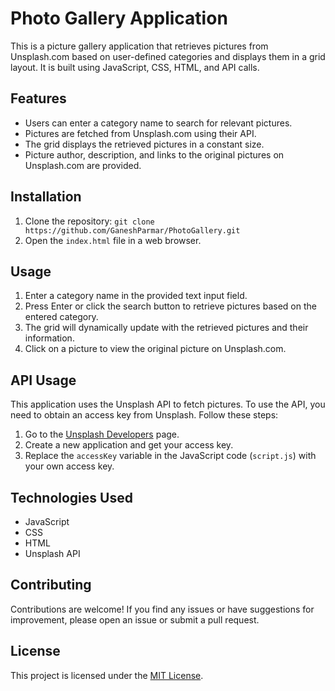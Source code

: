 # Photo Gallery Application

This is a picture gallery application that retrieves pictures from Unsplash.com based on user-defined categories and displays them in a grid layout. It is built using JavaScript, CSS, HTML, and API calls.

## Features

- Users can enter a category name to search for relevant pictures.
- Pictures are fetched from Unsplash.com using their API.
- The grid displays the retrieved pictures in a constant size.
- Picture author, description, and links to the original pictures on Unsplash.com are provided.

## Installation

1. Clone the repository: `git clone https://github.com/GaneshParmar/PhotoGallery.git`
2. Open the `index.html` file in a web browser.

## Usage

1. Enter a category name in the provided text input field.
2. Press Enter or click the search button to retrieve pictures based on the entered category.
3. The grid will dynamically update with the retrieved pictures and their information.
4. Click on a picture to view the original picture on Unsplash.com.

## API Usage

This application uses the Unsplash API to fetch pictures. To use the API, you need to obtain an access key from Unsplash. Follow these steps:

1. Go to the [Unsplash Developers](https://unsplash.com/developers) page.
2. Create a new application and get your access key.
3. Replace the `accessKey` variable in the JavaScript code (`script.js`) with your own access key.

## Technologies Used

- JavaScript
- CSS
- HTML
- Unsplash API

## Contributing

Contributions are welcome! If you find any issues or have suggestions for improvement, please open an issue or submit a pull request.

## License

This project is licensed under the [MIT License](LICENSE).
